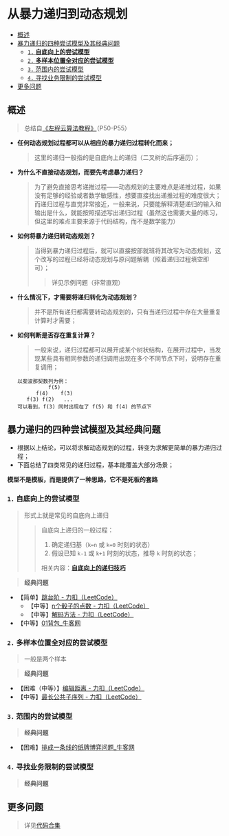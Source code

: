 从暴力递归到动态规划
===

- [概述](#概述)
- [暴力递归的四种尝试模型及其经典问题](#暴力递归的四种尝试模型及其经典问题)
    - [`1.` **自底向上的尝试模型**](#1-自底向上的尝试模型)
    - [`2.` **多样本位置全对应的尝试模型**](#2-多样本位置全对应的尝试模型)
    - [`3.` 范围内的尝试模型](#3-范围内的尝试模型)
    - [`4.` 寻找业务限制的尝试模型](#4-寻找业务限制的尝试模型)
- [更多问题](#更多问题)

## 概述
> 总结自[《左程云算法教程》](https://www.bilibili.com/video/BV1NU4y1M7rF?p=54)（P50-P55）
- **任何动态规划过程都可以从相应的暴力递归过程转化而来；**
    > 这里的递归一般指的是自底向上的递归（二叉树的后序遍历）；
- **为什么不直接动态规划，而要先考虑暴力递归？**
    > 为了避免直接思考递推过程——动态规划的主要难点是递推过程，如果没有足够的经验或者数学敏感性，想要直接找出递推过程的难度很大；而递归过程与直觉非常接近，一般来说，只要能解释清楚递归的输入和输出是什么，就能按照描述写出递归过程（虽然这也需要大量的练习，但这里的难点主要来源于代码结构，而不是数学能力）
- **如何将暴力递归转动态规划？** 
    > 当得到暴力递归过程后，就可以直接按部就班将其改写为动态规划，这个改写的过程已经将动态规划与原问题解耦（照着递归过程填空即可）；
    >> 详见示例问题（非常直观）
- **什么情况下，才需要将递归转化为动态规划？**
    > 并不是所有递归都需要转动态规划的，只有当递归过程中存在大量重复计算时才需要；
- **如何判断是否存在重复计算？**
    > 一般来说，递归过程都可以展开成某个树状结构，在展开过程中，当发现某些具有相同参数的递归调用出现在多个不同节点下时，说明存在重复调用；
    ```
    以斐波那契数列为例：
              f(5)
          f(4)    f(3)
       f(3) f(2)   ...
    可以看到，f(3) 同时出现在了 f(5) 和 f(4) 的节点下
    ```

## 暴力递归的四种尝试模型及其经典问题
- 根据以上结论，可以将求解动态规划的过程，转变为求解更简单的暴力递归过程；
- 下面总结了四类常见的递归过程，基本能覆盖大部分场景；

**模型不是模板，而是提供了一种思路，它不是死板的套路**

### `1.` **自底向上的尝试模型**

> 形式上就是常见的自底向上递归
>> 自底向上递归的一般过程：
>> 1. 确定递归基（`k=n` 或 `k=0` 时刻的状态）
>> 2. 假设已知 `k-1` 或 `k+1` 时刻的状态，推导 `k` 时刻的状态；
>>
>> 相关内容：[**自底向上的递归技巧**](../自底向上的递归技巧（树形DP）)  

> **经典问题**
- 【简单】[跳台阶 - 力扣（LeetCode）](https://leetcode-cn.com/problems/climbing-stairs/)
    - 【中等】[n个骰子的点数 - 力扣（LeetCode）](https://leetcode-cn.com/problems/nge-tou-zi-de-dian-shu-lcof/)
    - 【中等】[解码方法 - 力扣（LeetCode）](https://leetcode-cn.com/problems/decode-ways/)
- 【中等】[01背包_牛客网](https://www.nowcoder.com/practice/2820ea076d144b30806e72de5e5d4bbf)


### `2.` **多样本位置全对应的尝试模型**
> 一般是两个样本

> **经典问题**
- 【困难（中等）】[编辑距离 - 力扣（LeetCode）](https://leetcode-cn.com/problems/edit-distance/)
- 【中等】[最长公共子序列 - 力扣（LeetCode）](https://leetcode-cn.com/problems/longest-common-subsequence/)

### `3.` 范围内的尝试模型

> **经典问题**
- 【困难】[排成一条线的纸牌博弈问题_牛客网](https://www.nowcoder.com/questionTerminal/19c98d950b3347d19f991d10bde12288)

### `4.` 寻找业务限制的尝试模型

> **经典问题**

## 更多问题
> 详见[代码合集](../../../../algorithms/topics/技巧-从暴力递归到动态规划.md)
